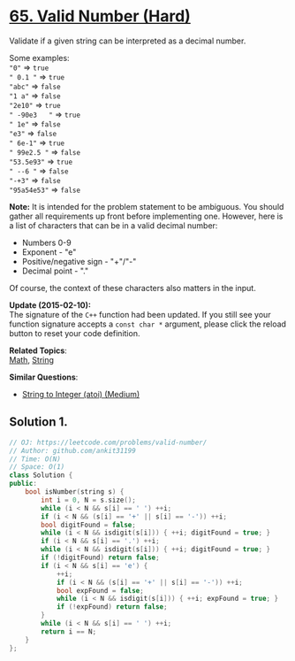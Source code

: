 # [65. Valid Number (Hard)](https://leetcode.com/problems/valid-number/)

<p>Validate if a given string can be interpreted as&nbsp;a decimal number.</p>

<p>Some examples:<br>
<code>"0"</code> =&gt; <code>true</code><br>
<code>" 0.1 "</code> =&gt; <code>true</code><br>
<code>"abc"</code> =&gt; <code>false</code><br>
<code>"1 a"</code> =&gt; <code>false</code><br>
<code>"2e10"</code> =&gt; <code>true</code><br>
<code>" -90e3&nbsp; &nbsp;"</code> =&gt; <code>true</code><br>
<code>" 1e"</code> =&gt; <code>false</code><br>
<code>"e3"</code> =&gt; <code>false</code><br>
<code>" 6e-1"</code> =&gt; <code>true</code><br>
<code>" 99e2.5&nbsp;"</code> =&gt; <code>false</code><br>
<code>"53.5e93"</code> =&gt; <code>true</code><br>
<code>" --6 "</code> =&gt; <code>false</code><br>
<code>"-+3"</code> =&gt; <code>false</code><br>
<code>"95a54e53"</code> =&gt; <code>false</code></p>

<p><strong>Note:</strong> It is intended for the problem statement to be ambiguous. You should gather all requirements up front before implementing one. However, here is a list of characters that can be in a valid decimal number:</p>

<ul>
	<li>Numbers 0-9</li>
	<li>Exponent - "e"</li>
	<li>Positive/negative sign - "+"/"-"</li>
	<li>Decimal point - "."</li>
</ul>

<p>Of course, the context of these characters also matters in the input.</p>

<p><strong>Update (2015-02-10):</strong><br>
The signature of the <code>C++</code> function had been updated. If you still see your function signature accepts a <code>const char *</code> argument, please click the reload button to reset your code definition.</p>


**Related Topics**:  
[Math](https://leetcode.com/tag/math/), [String](https://leetcode.com/tag/string/)

**Similar Questions**:
* [String to Integer (atoi) (Medium)](https://leetcode.com/problems/string-to-integer-atoi/)

## Solution 1.

```cpp
// OJ: https://leetcode.com/problems/valid-number/
// Author: github.com/ankit31199
// Time: O(N)
// Space: O(1)
class Solution {
public:
    bool isNumber(string s) {
        int i = 0, N = s.size();
        while (i < N && s[i] == ' ') ++i;
        if (i < N && (s[i] == '+' || s[i] == '-')) ++i;
        bool digitFound = false;
        while (i < N && isdigit(s[i])) { ++i; digitFound = true; }
        if (i < N && s[i] == '.') ++i;
        while (i < N && isdigit(s[i])) { ++i; digitFound = true; }
        if (!digitFound) return false;
        if (i < N && s[i] == 'e') {
            ++i;
            if (i < N && (s[i] == '+' || s[i] == '-')) ++i;
            bool expFound = false;
            while (i < N && isdigit(s[i])) { ++i; expFound = true; }
            if (!expFound) return false;
        }
        while (i < N && s[i] == ' ') ++i;
        return i == N;
    }
};
```
